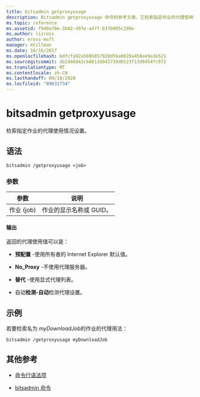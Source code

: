 ```yaml
---
title: bitsadmin getproxyusage
description: Bitsadmin getproxyusage 命令的参考文章，它检索指定作业的代理使用情况设置。
ms.topic: reference
ms.assetid: f940a70e-3b02-497e-a47f-b37b905c299e
ms.author: lizross
author: eross-msft
manager: mtillman
ms.date: 10/16/2017
ms.openlocfilehash: bdfcfa92a5886857920d56a0028a450ee9a3e521
ms.sourcegitcommit: db2d46842c68813d043738d6523f13d8454fc972
ms.translationtype: MT
ms.contentlocale: zh-CN
ms.lasthandoff: 09/10/2020
ms.locfileid: "89631734"
---
```

# <a name="bitsadmin-getproxyusage"></a>bitsadmin getproxyusage

检索指定作业的代理使用情况设置。

## <a name="syntax"></a>语法

```
bitsadmin /getproxyusage <job>
```

### <a name="parameters"></a>参数

| 参数 | 说明 |
| -------------- | -------------- |
| 作业 (job) | 作业的显示名称或 GUID。 |

#### <a name="output"></a>输出

返回的代理使用值可以是：

- **预配置** -使用所有者的 Internet Explorer 默认值。

- **No_Proxy** -不使用代理服务器。

- **替代** -使用显式代理列表。

- 自动**检测-自动**检测代理设置。

## <a name="examples"></a>示例

若要检索名为 *myDownloadJob*的作业的代理用法：

```
bitsadmin /getproxyusage myDownloadJob
```

## <a name="additional-references"></a>其他参考

- [命令行语法项](command-line-syntax-key.md)

- [bitsadmin 命令](bitsadmin.md)
